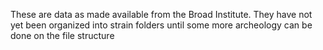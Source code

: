 These are data as made available from the Broad Institute. They have not yet been organized into strain folders until some more
archeology can be done on the file structure
